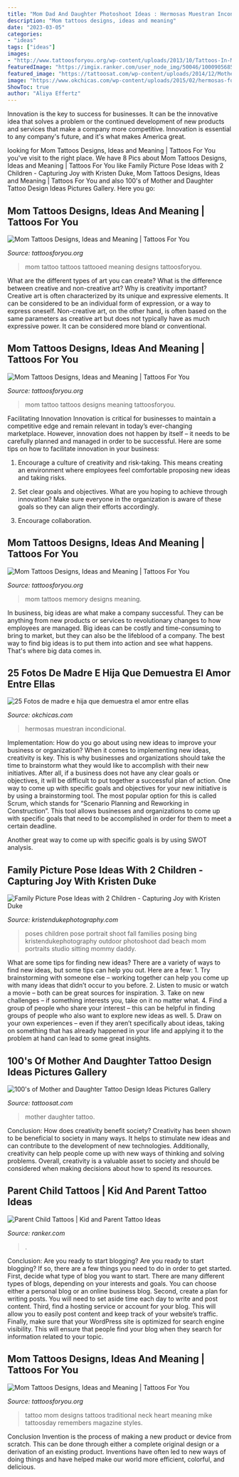 ```yaml
---
title: "Mom Dad And Daughter Photoshoot Ideas : Hermosas Muestran Incondicional"
description: "Mom tattoos designs, ideas and meaning"
date: "2023-03-05"
categories:
- "ideas"
tags: ["ideas"]
images:
- "http://www.tattoosforyou.org/wp-content/uploads/2013/10/Tattoos-In-Memory-of-Mom.jpg"
featuredImage: "https://imgix.ranker.com/user_node_img/50046/1000905685/original/1-photo-u2?fit=crop&amp;fm=pjpg&amp;q=60&amp;w=650&amp;dpr=2"
featured_image: "https://tattoosat.com/wp-content/uploads/2014/12/Mother-and-Daughter-3.jpg"
image: "https://www.okchicas.com/wp-content/uploads/2015/02/hermosas-fotos-madre-e-hija-2.jpg"
ShowToc: true
author: "Aliya Effertz"
---
```



Innovation is the key to success for businesses. It can be the innovative idea that solves a problem or the continued development of new products and services that make a company more competitive. Innovation is essential to any company's future, and it's what makes America great.

	

		
looking for Mom Tattoos Designs, Ideas and Meaning | Tattoos For You you've visit to the right place. We have 8 Pics about Mom Tattoos Designs, Ideas and Meaning | Tattoos For You like Family Picture Pose Ideas with 2 Children - Capturing Joy with Kristen Duke, Mom Tattoos Designs, Ideas and Meaning | Tattoos For You and also 100&#039;s of Mother and Daughter Tattoo Design Ideas Pictures Gallery. Here you go:
		
    
## Mom Tattoos Designs, Ideas And Meaning | Tattoos For You

<img loading=lazy src="http://www.tattoosforyou.org/wp-content/uploads/2013/10/Tattooed-Mom.jpg" onerror="this.onerror=null;this.src='https://tse1.mm.bing.net/th?id=OIP.rJ8gJYCIBAdVpKcEWUaruQHaFj&amp;pid=15.1';" alt="Mom Tattoos Designs, Ideas and Meaning | Tattoos For You">

_Source: tattoosforyou.org_

>mom tattoo tattoos tattooed meaning designs tattoosforyou. 

	

What are the different types of art you can create? What is the difference between creative and non-creative art? Why is creativity important?
Creative art is often characterized by its unique and expressive elements. It can be considered to be an individual form of expression, or a way to express oneself. Non-creative art, on the other hand, is often based on the same parameters as creative art but does not typically have as much expressive power. It can be considered more bland or conventional.

    
## Mom Tattoos Designs, Ideas And Meaning | Tattoos For You

<img loading=lazy src="http://www.tattoosforyou.org/wp-content/uploads/2013/10/Tattoo-Mom-604x1024.jpg" onerror="this.onerror=null;this.src='https://tse3.mm.bing.net/th?id=OIP.X-01ICbOJTeCsrXa2BzL2AHaMj&amp;pid=15.1';" alt="Mom Tattoos Designs, Ideas and Meaning | Tattoos For You">

_Source: tattoosforyou.org_

>mom tattoo tattoos designs meaning tattoosforyou. 

	

Facilitating Innovation
Innovation is critical for businesses to maintain a competitive edge and remain relevant in today’s ever-changing marketplace. However, innovation does not happen by itself – it needs to be carefully planned and managed in order to be successful. Here are some tips on how to facilitate innovation in your business:
1. Encourage a culture of creativity and risk-taking. This means creating an environment where employees feel comfortable proposing new ideas and taking risks.

2. Set clear goals and objectives. What are you hoping to achieve through innovation? Make sure everyone in the organization is aware of these goals so they can align their efforts accordingly.

3. Encourage collaboration.

    
## Mom Tattoos Designs, Ideas And Meaning | Tattoos For You

<img loading=lazy src="http://www.tattoosforyou.org/wp-content/uploads/2013/10/Tattoos-In-Memory-of-Mom.jpg" onerror="this.onerror=null;this.src='https://tse2.mm.bing.net/th?id=OIP.z2dWuc4PwD0TX_nbXqQZYQHaLE&amp;pid=15.1';" alt="Mom Tattoos Designs, Ideas and Meaning | Tattoos For You">

_Source: tattoosforyou.org_

>mom tattoos memory designs meaning. 

	

In business, big ideas are what make a company successful. They can be anything from new products or services to revolutionary changes to how employees are managed. Big ideas can be costly and time-consuming to bring to market, but they can also be the lifeblood of a company. The best way to find big ideas is to put them into action and see what happens. That's where big data comes in.

    
## 25 Fotos De Madre E Hija Que Demuestra El Amor Entre Ellas

<img loading=lazy src="https://www.okchicas.com/wp-content/uploads/2015/02/hermosas-fotos-madre-e-hija-2.jpg" onerror="this.onerror=null;this.src='https://tse2.mm.bing.net/th?id=OIP.5p_FVHdH64Tes2HoDYmf8wHaLO&amp;pid=15.1';" alt="25 Fotos de madre e hija que demuestra el amor entre ellas">

_Source: okchicas.com_

>hermosas muestran incondicional. 

	

Implementation: How do you go about using new ideas to improve your business or organization?
When it comes to implementing new ideas, creativity is key. This is why businesses and organizations should take the time to brainstorm what they would like to accomplish with their new initiatives. After all, if a business does not have any clear goals or objectives, it will be difficult to put together a successful plan of action.
One way to come up with specific goals and objectives for your new initiative is by using a brainstorming tool. The most popular option for this is called Scrum, which stands for “Scenario Planning and Reworking in Construction”. This tool allows businesses and organizations to come up with specific goals that need to be accomplished in order for them to meet a certain deadline.

Another great way to come up with specific goals is by using SWOT analysis.

    
## Family Picture Pose Ideas With 2 Children - Capturing Joy With Kristen Duke

<img loading=lazy src="https://www.kristendukephotography.com/wp-content/uploads/2015/09/with-mom-and-dad-e1442429098718.jpg" onerror="this.onerror=null;this.src='https://tse3.mm.bing.net/th?id=OIP.dRjJRjEgewq8YWWlGXoLCwHaLH&amp;pid=15.1';" alt="Family Picture Pose Ideas with 2 Children - Capturing Joy with Kristen Duke">

_Source: kristendukephotography.com_

>poses children pose portrait shoot fall families posing bing kristendukephotography outdoor photoshoot dad beach mom portraits studio sitting mommy daddy. 

	

What are some tips for finding new ideas?
There are a variety of ways to find new ideas, but some tips can help you out. Here are a few: 1. Try brainstorming with someone else – working together can help you come up with many ideas that didn’t occur to you before. 2. Listen to music or watch a movie – both can be great sources for inspiration. 3. Take on new challenges – if something interests you, take on it no matter what. 4. Find a group of people who share your interest – this can be helpful in finding groups of people who also want to explore new ideas as well. 5. Draw on your own experiences – even if they aren’t specifically about ideas, taking on something that has already happened in your life and applying it to the problem at hand can lead to some great insights.

    
## 100&#039;s Of Mother And Daughter Tattoo Design Ideas Pictures Gallery

<img loading=lazy src="https://tattoosat.com/wp-content/uploads/2014/12/Mother-and-Daughter-3.jpg" onerror="this.onerror=null;this.src='https://tse4.mm.bing.net/th?id=OIP.TPZBJOKAmwKEvX2j40Vi4QHaJ4&amp;pid=15.1';" alt="100&#039;s of Mother and Daughter Tattoo Design Ideas Pictures Gallery">

_Source: tattoosat.com_

>mother daughter tattoo. 

	

Conclusion: How does creativity benefit society?
Creativity has been shown to be beneficial to society in many ways. It helps to stimulate new ideas and can contribute to the development of new technologies. Additionally, creativity can help people come up with new ways of thinking and solving problems. Overall, creativity is a valuable asset to society and should be considered when making decisions about how to spend its resources.

    
## Parent Child Tattoos | Kid And Parent Tattoo Ideas

<img loading=lazy src="https://imgix.ranker.com/user_node_img/50046/1000905685/original/1-photo-u2?fit=crop&amp;fm=pjpg&amp;q=60&amp;w=650&amp;dpr=2" onerror="this.onerror=null;this.src='https://tse2.mm.bing.net/th?id=OIP.TEaj69tt4bd0RAAFws_8WAHaJ4&amp;pid=15.1';" alt="Parent Child Tattoos | Kid and Parent Tattoo Ideas">

_Source: ranker.com_

>. 

	

Conclusion: Are you ready to start blogging?
Are you ready to start blogging? If so, there are a few things you need to do in order to get started. First, decide what type of blog you want to start. There are many different types of blogs, depending on your interests and goals. You can choose either a personal blog or an online business blog. Second, create a plan for writing posts. You will need to set aside time each day to write and post content. Third, find a hosting service or account for your blog. This will allow you to easily post content and keep track of your website’s traffic. Finally, make sure that your WordPress site is optimized for search engine visibility. This will ensure that people find your blog when they search for information related to your topic.

    
## Mom Tattoos Designs, Ideas And Meaning | Tattoos For You

<img loading=lazy src="http://www.tattoosforyou.org/wp-content/uploads/2013/10/Mom-Tattoo-Designs.jpg" onerror="this.onerror=null;this.src='https://tse3.mm.bing.net/th?id=OIP.JlZEBcKNGd5eMGcrp0_rygHaFy&amp;pid=15.1';" alt="Mom Tattoos Designs, Ideas and Meaning | Tattoos For You">

_Source: tattoosforyou.org_

>tattoo mom designs tattoos traditional neck heart meaning mike tattoosday remembers magazine styles. 

	

Conclusion
Invention is the process of making a new product or device from scratch. This can be done through either a complete original design or a derivation of an existing product. Inventions have often led to new ways of doing things and have helped make our world more efficient, colorful, and delicious.

